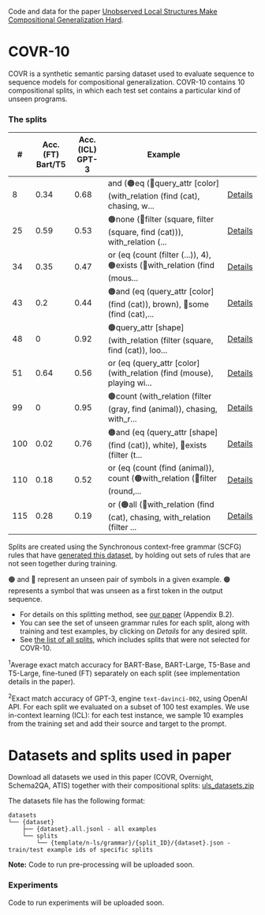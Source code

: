 Code and data for the paper [Unobserved Local Structures Make Compositional Generalization Hard](https://arxiv.org/pdf/2201.05899).

# COVR-10

COVR is a synthetic semantic parsing dataset used to evaluate sequence to sequence models for compositional generalization. COVR-10 contains 10 compositional splits, in which each test set contains a particular kind of unseen programs.

### The splits

| # | Acc. (FT)<br>Bart/T5 | Acc. (ICL)<br>GPT-3 | Example |  |
|-----|-----|-----|-----|-----|
| 8 | 0.34 | 0.68 | 	and (🟠eq (🔵query_attr [color] (with_relation (find (cat), chasing, w... | [Details](covr/splits_details/8.md) |
| 25 | 0.59 | 0.53 | 🟠none (🔵filter (square, filter (square, find (cat))), with_relation (... | [Details](covr/splits_details/25.md) |
| 34 | 0.35 | 0.47 | or (eq (count (filter (...)), 4), 🟠exists (🔵with_relation (find (mous... | [Details](covr/splits_details/34.md) |
| 43 | 0.2 | 0.44 | 🟠and (eq (query_attr [color] (find (cat)), brown), 🔵some (find (cat),... | [Details](covr/splits_details/43.md) |
| 48 | 0 | 0.92 | 🟤query_attr [shape] (with_relation (filter (square, find (cat)), loo... | [Details](covr/splits_details/48.md) |
| 51 | 0.64 | 0.56 | or (eq (query_attr [color] (with_relation (find (mouse), playing wi... | [Details](covr/splits_details/51.md) |
| 99 | 0 | 0.95 | 🟤count (with_relation (filter (gray, find (animal)), chasing, with_r... | [Details](covr/splits_details/99.md) |
| 100 | 0.02 | 0.76 | 🟠and (eq (query_attr [shape] (find (cat)), white), 🔵exists (filter (t... | [Details](covr/splits_details/100.md) |
| 110 | 0.18 | 0.52 | or (eq (count (find (animal)), count (🟠with_relation (🔵filter (round,... | [Details](covr/splits_details/110.md) |
| 115 | 0.28 | 0.19 | or (🟠all (🔵with_relation (find (cat), chasing, with_relation (filter ... | [Details](covr/splits_details/115.md) |


Splits are created using the Synchronous context-free grammar (SCFG) rules that have [generated this dataset](covr/grammar.txt), by holding
out sets of rules that are not seen together during training.

🟠 and 🔵 represent an unseen pair of symbols in a given example. 🟤 represents a symbol that was unseen as a first token in the output sequence.

* For details on this splitting method, see [our paper](https://arxiv.org/pdf/2201.05899) (Appendix B.2).
* You can see the set of unseen grammar rules for each split, along with training and test examples, by clicking on _Details_ for any desired split.
* See [the list of all splits](covr/all_splits.md), which includes splits that were not selected for COVR-10.


<sup>1</sup>Average exact match accuracy for BART-Base, BART-Large, T5-Base and T5-Large, fine-tuned (FT) separately on each split (see implementation details in the paper).

<sup>2</sup>Exact match accuracy of GPT-3, engine `text-davinci-002`, using OpenAI API. For each split we evaluated on a subset of 100 test examples. We use in-context learning (ICL): for each test instance, we sample 10 examples from the training set and add their source and target to the prompt. 

# Datasets and splits used in paper 
Download all datasets we used in this paper (COVR, Overnight, Schema2QA, ATIS) together with their compositional splits: [uls_datasets.zip](https://www.cs.tau.ac.il/~benbogin/uls_datasets.zip)

The datasets file has the following format:
```
datasets
└── {dataset}
    ├── {dataset}.all.jsonl - all examples
    └── splits
        └── {template/n-ls/grammar}/{split_ID}/{dataset}.json - train/test example ids of specific splits
```

**Note:** Code to run pre-processing will be uploaded soon.

### Experiments

Code to run experiments will be uploaded soon.